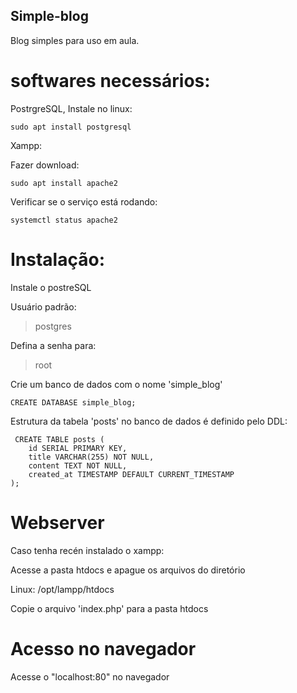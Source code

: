 ## Simple-blog
Blog simples para uso em aula.

# softwares necessários:

PostrgreSQL, Instale no linux:

```
sudo apt install postgresql
```

Xampp:

Fazer download:

```
sudo apt install apache2
```

Verificar se o serviço está rodando:
```
systemctl status apache2
```

# Instalação:

Instale o postreSQL

Usuário padrão:

> postgres

Defina a senha para:

> root

Crie um banco de dados com o nome 'simple_blog'
```
CREATE DATABASE simple_blog;
```
Estrutura da tabela 'posts' no banco de dados é definido pelo DDL:
```
 CREATE TABLE posts (
    id SERIAL PRIMARY KEY,
    title VARCHAR(255) NOT NULL,
    content TEXT NOT NULL,
    created_at TIMESTAMP DEFAULT CURRENT_TIMESTAMP
);
```
# Webserver

Caso tenha recén instalado o xampp:

Acesse a pasta htdocs e apague os arquivos do diretório

Linux: /opt/lampp/htdocs

Copie o arquivo 'index.php' para a pasta htdocs

# Acesso no navegador

Acesse o "localhost:80" no navegador


